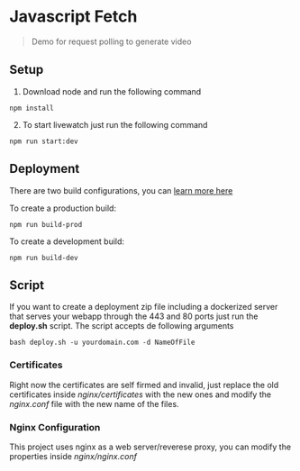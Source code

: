 # Javascript Fetch

> Demo for request polling to generate video 


## Setup

1. Download node and run the following command

```
npm install
```

2. To start livewatch just run  the following command

```
npm run start:dev
```

## Deployment

There are two build configurations, you can [learn more here](https://webpack.js.org/configuration/mode/)

To create a production build:

```
npm run build-prod
```

To create a development build:

```
npm run build-dev
```

## Script

If you want to create a deployment zip file including a dockerized server that serves your webapp through the 443 and 80 ports just run the **deploy.sh** script.
The script accepts de following arguments

```
bash deploy.sh -u yourdomain.com -d NameOfFile
```

### Certificates
Right now the certificates are self firmed and invalid, just replace the old certificates inside *nginx/certificates* with the new ones and modify the *nginx.conf* file with the new name of the files.

### Nginx Configuration
This project uses nginx as a web server/reverese proxy, you can modify the properties inside *nginx/nginx.conf*
